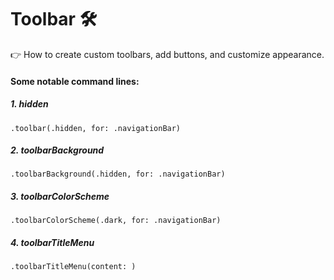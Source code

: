 # Toolbar 🛠

👉 How to create custom toolbars, add buttons, and customize appearance.

#### Some notable command lines:

##### 1. hidden 
`.toolbar(.hidden, for: .navigationBar)`
##### 2. toolbarBackground
`.toolbarBackground(.hidden, for: .navigationBar)`
##### 3. toolbarColorScheme 
`.toolbarColorScheme(.dark, for: .navigationBar)`
##### 4. toolbarTitleMenu
`.toolbarTitleMenu(content: )`

